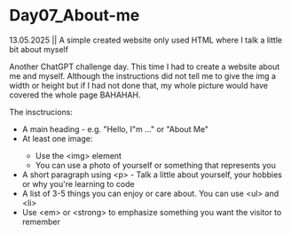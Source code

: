 # Day07_About-me
13.05.2025 || A simple created website only used HTML where I talk a little bit about myself

Another ChatGPT challenge day. This time I had to create a website about me and myself.
Although the instructions did not tell me to give the img a width or height but if I had not
done that, my whole picture would have covered the whole page BAHAHAH. 

The insctrucions:
<ul>
        <li>A main heading - e.g. "Hello, I"m ..." or "About Me"</li>
        <li>At least one image:</li>
        <ul>
            <li>Use the &lt;img&gt; element</li>
            <li>You can use a photo of yourself or something that represents you</li>
        </ul>
        <li>A short paragraph using &lt;p&gt; - Talk a little about yourself, your hobbies or why you're learning to code</li>
        <li>A list of 3-5 things you can enjoy or care about. You can use &lt;ul&gt; and &lt;li&gt;</li>
        <li>Use &lt;em&gt; or &lt;strong&gt; to emphasize something you want the visitor to remember</li>
    </ul>
